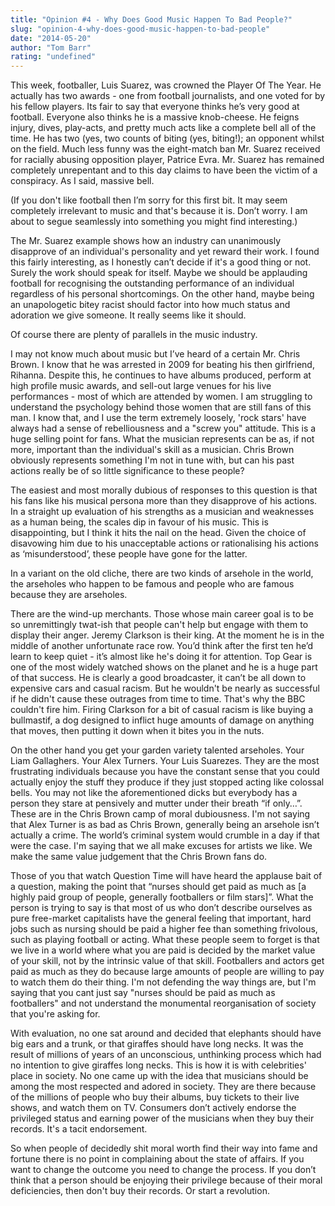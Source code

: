 ```yaml
---
title: "Opinion #4 - Why Does Good Music Happen To Bad People?"
slug: "opinion-4-why-does-good-music-happen-to-bad-people"
date: "2014-05-20"
author: "Tom Barr"
rating: "undefined"
---
```


This week, footballer, Luis Suarez, was crowned the Player Of The Year. He actually has two awards - one from football journalists, and one voted for by his fellow players. Its fair to say that everyone thinks he’s very good at football. Everyone also thinks he is a massive knob-cheese. He feigns injury, dives, play-acts, and pretty much acts like a complete bell all of the time. He has two (yes, two counts of biting (yes, biting!); an opponent whilst on the field. Much less funny was the eight-match ban Mr. Suarez received for racially abusing opposition player, Patrice Evra. Mr. Suarez has remained completely unrepentant and to this day claims to have been the victim of a conspiracy. As I said, massive bell.

(If you don't like football then I’m sorry for this first bit. It may seem completely irrelevant to music and that's because it is. Don’t worry. I am about to segue seamlessly into something you might find interesting.)

The Mr. Suarez example shows how an industry can unanimously disapprove of an individual's personality and yet reward their work. I found this fairly interesting, as I honestly can’t decide if it's a good thing or not. Surely the work should speak for itself. Maybe we should be applauding football for recognising the outstanding performance of an individual regardless of his personal shortcomings. On the other hand, maybe being an unapologetic bitey racist should factor into how much status and adoration we give someone. It really seems like it should.

Of course there are plenty of parallels in the music industry.

I may not know much about music but I’ve heard of a certain Mr. Chris Brown. I know that he was arrested in 2009 for beating his then girlfriend, Rihanna. Despite this, he continues to have albums produced, perform at high profile music awards, and sell-out large venues for his live performances - most of which are attended by women. I am struggling to understand the psychology behind those women that are still fans of this man. I know that, and I use the term extremely loosely, 'rock stars' have always had a sense of rebelliousness and a "screw you" attitude. This is a huge selling point for fans. What the musician represents can be as, if not more, important than the individual's skill as a musician. Chris Brown obviously represents something I'm not in tune with, but can his past actions really be of so little significance to these people?

The easiest and most morally dubious of responses to this question is that his fans like his musical persona more than they disapprove of his actions. In a straight up evaluation of his strengths as a musician and weaknesses as a human being, the scales dip in favour of his music. This is disappointing, but I think it hits the nail on the head. Given the choice of disavowing him due to his unacceptable actions or rationalising his actions as ‘misunderstood’, these people have gone for the latter.

In a variant on the old cliche, there are two kinds of arsehole in the world, the arseholes who happen to be famous and people who are famous because they are arseholes.

There are the wind-up merchants. Those whose main career goal is to be so unremittingly twat-ish that people can't help but engage with them to display their anger. Jeremy Clarkson is their king. At the moment he is in the middle of another unfortunate race row. You’d think after the first ten he’d learn to keep quiet - it’s almost like he's doing it for attention. Top Gear is one of the most widely watched shows on the planet and he is a huge part of that success. He is clearly a good broadcaster, it can’t be all down to expensive cars and casual racism. But he wouldn't be nearly as successful if he didn't cause these outrages from time to time. That's why the BBC couldn't fire him. Firing Clarkson for a bit of casual racism is like buying a bullmastif, a dog designed to inflict huge amounts of damage on anything that moves, then putting it down when it bites you in the nuts.

On the other hand you get your garden variety talented arseholes. Your Liam Gallaghers. Your Alex Turners. Your Luis Suarezes. They are the most frustrating individuals because you have the constant sense that you could actually enjoy the stuff they produce if they just stopped acting like colossal bells. You may not like the aforementioned dicks but everybody has a person they stare at pensively and mutter under their breath “if only…”. These are in the Chris Brown camp of moral dubiousness. I'm not saying that Alex Turner is as bad as Chris Brown, generally being an arsehole isn’t actually a crime. The world’s criminal system would crumble in a day if that were the case. I'm saying that we all make excuses for artists we like. We make the same value judgement that the Chris Brown fans do.

Those of you that watch Question Time will have heard the applause bait of a question, making the point that “nurses should get paid as much as \[a highly paid group of people, generally footballers or film stars\]”. What the person is trying to say is that most of us who don’t describe ourselves as pure free-market capitalists have the general feeling that important, hard jobs such as nursing should be paid a higher fee than something frivolous, such as playing football or acting. What these people seem to forget is that we live in a world where what you are paid is decided by the market value of your skill, not by the intrinsic value of that skill. Footballers and actors get paid as much as they do because large amounts of people are willing to pay to watch them do their thing. I'm not defending the way things are, but I'm saying that you cant just say "nurses should be paid as much as footballers" and not understand the monumental reorganisation of society that you're asking for.

With evaluation, no one sat around and decided that elephants should have big ears and a trunk, or that giraffes should have long necks. It was the result of millions of years of an unconscious, unthinking process which had no intention to give giraffes long necks. This is how it is with celebrities' place in society. No one came up with the idea that musicians should be among the most respected and adored in society. They are there because of the millions of people who buy their albums, buy tickets to their live shows, and watch them on TV. Consumers don’t actively endorse the privileged status and earning power of the musicians when they buy their records. It's a tacit endorsement.

So when people of decidedly shit moral worth find their way into fame and fortune there is no point in complaining about the state of affairs. If you want to change the outcome you need to change the process. If you don’t think that a person should be enjoying their privilege because of their moral deficiencies, then don't buy their records. Or start a revolution.
